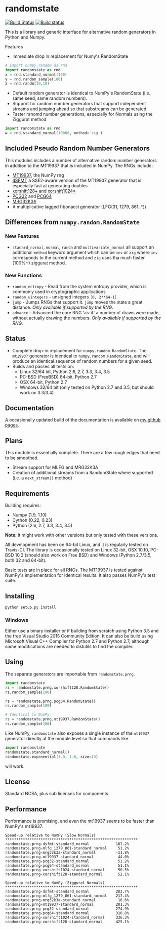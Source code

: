 # randomstate
[![Build Status](https://travis-ci.org/bashtage/ng-numpy-randomstate.svg?branch=master)](https://travis-ci.org/bashtage/ng-numpy-randomstate) 
[![Build status](https://ci.appveyor.com/api/projects/status/odc5c4ukhru5xicl/branch/master?svg=true)](https://ci.appveyor.com/project/bashtage/ng-numpy-randomstate/branch/master)

This is a library and generic interface for alternative random generators 
in Python and Numpy. 

Features

* Immediate drop in replacement for Numy's RandomState

```python
# import numpy.random as rnd
import randomstate as rnd
x = rnd.standard_normal(100)
y = rnd.random_sample(100)
z = rnd.randn(10,10)
```

* Default random generator is identical to NumPy's RandomState (i.e., same 
seed, same random numbers).
* Support for random number generators that support independent streams and 
jumping ahead so that substreams can be generated
* Faster ranomd number generations, especially for Normals using the Ziggurat 
method 

```python
import randomstate as rnd
w = rnd.standard_normal(10000, method='zig')
```

## Included Pseudo Random Number Generators

This modules includes a number of alternative random 
number generators in addition to the MT19937 that is included in NumPy. 
The RNGs include:

* [MT19937](https://github.com/numpy/numpy/blob/master/numpy/random/mtrand/),
 the NumPy rng
* [dSFMT](http://www.math.sci.hiroshima-u.ac.jp/~m-mat/MT/SFMT/) a SSE2-aware 
version of the MT19937 generator that is especially fast at generating doubles
* [xorshift128+](http://xorshift.di.unimi.it/) and 
[xorshift1024*](http://xorshift.di.unimi.it/)
* [PCG32](http://www.pcg-random.org/) and [PCG64](http:w//www.pcg-random.org/)
* [MRG32K3A](http://simul.iro.umontreal.ca/rng)
* A multiplicative lagged fibonacci generator (LFG(31, 1279, 861, *))

## Differences from `numpy.random.RandomState`

### New Features
* `stanard_normal`, `normal`, `randn` and `multivariate_normal` all support 
an additional `method` keyword argument which can be `inv` or `zig` where 
`inv` corresponds to the current method and `zig` uses tha much faster 
(100%+) ziggurat method.

### New Functions

* `random_entropy` - Read from the system entropy provider, which is commonly 
used in cryptographic applications
* `random_uintegers` - unsigned integers `[0, 2**64-1]` 
* `jump` - Jumps RNGs that support it.  `jump` moves the state a great 
distance. _Only available if supported by the RNG._
* `advance` - Advanced the core RNG 'as-if' a number of draws were made, 
without actually drawing the numbers. _Only available if supported by the RNG._

## Status

* Complete drop-in replacement for `numpy.random.RandomState`. The `mt19937` 
generator is identical to `numpy.random.RandomState`, and will produce an 
identical sequence of random numbers for a given seed.   
* Builds and passes all tests on:
  * Linux 32/64 bit, Python 2.6, 2.7, 3.3, 3.4, 3.5
  * PC-BSD (FreeBSD) 64-bit, Python 2.7
  * OSX  64-bit, Python 2.7
  * Windows 32/64 bit (only tested on Python 2.7 and 3.5, but should work on 3.3/3.4)

## Documentation

A occasionally updated build of the documentation is available on
[my github pages](http://bashtage.github.io/ng-numpy-randomstate/).

## Plans
This module is essentially complete.  There are a few rough edges that need to be smoothed.
  
  * Stream support for MLFG and MRG32K3A
  * Creation of additional streams from a RandomState where supported (i.e. 
  a `next_stream()` method)
  
## Requirements
Building requires:

  * Numpy (1.9, 1.10)
  * Cython (0.22, 0.23)
  * Python (2.6, 2.7, 3.3, 3.4, 3.5)

**Note:** it might work with other versions but only tested with these 
versions. 

All development has been on 64-bit Linux, and it is regularly tested on 
Travis-CI. The library is occasionally tested on Linux 32-bit,  OSX 10.10, 
PC-BSD 10.2 (should also work on Free BSD) and Windows (Python 2.7/3.5, 
both 32 and 64-bit).

Basic tests are in place for all RNGs. The MT19937 is tested against NumPy's 
implementation for identical results. It also passes NumPy's test suite.

## Installing

```bash
python setup.py install
```

### Windows
Either use a binary installer or if building from scratch using Python 3.5 and 
the free Visual Studio 2015 Community Edition. It can also be build using 
Microsoft Visual C++ Compiler for Python 2.7 and Python 2.7, although some
modifications are needed to distutils to find the compiler.

## Using

The separate generators are importable from `randomstate.prng`.

```python
import randomstate
rs = randomstate.prng.xorshift128.RandomState()
rs.random_sample(100)

rs = randomstate.prng.pcg64.RandomState()
rs.random_sample(100)

# Identical to NumPy
rs = randomstate.prng.mt19937.RandomState()
rs.random_sample(100)
```

Like NumPy, `randomstate` also exposes a single instance of the `mt19937` 
generator directly at the module level so that commands like

```python
import randomstate
randomstate.standard_normal()
randomstate.exponential(1.0, 1.0, size=10)
```

will work.

## License
Standard NCSA, plus sub licenses for components.

## Performance
Performance is promising, and even the mt19937 seems to be faster than NumPy's mt19937. 

```
Speed-up relative to NumPy (Slow Normals)
************************************************************
randomstate.prng-dsfmt-standard_normal            107.2%
randomstate.prng-mlfg_1279_861-standard_normal     51.2%
randomstate.prng-mrg32k3a-standard_normal         -11.8%
randomstate.prng-mt19937-standard_normal           44.0%
randomstate.prng-pcg32-standard_normal             51.2%
randomstate.prng-pcg64-standard_normal             51.1%
randomstate.prng-xorshift1024-standard_normal      50.5%
randomstate.prng-xorshift128-standard_normal       52.1%

Speed-up relative to NumPy (Ziggural Normals)
************************************************************
randomstate.prng-dsfmt-standard_normal            283.7%
randomstate.prng-mlfg_1279_861-standard_normal    217.4%
randomstate.prng-mrg32k3a-standard_normal          16.6%
randomstate.prng-mt19937-standard_normal          201.3%
randomstate.prng-pcg32-standard_normal            274.9%
randomstate.prng-pcg64-standard_normal            310.8%
randomstate.prng-xorshift1024-standard_normal     336.3%
randomstate.prng-xorshift128-standard_normal      425.1%
```
